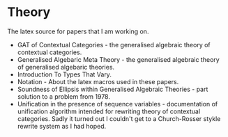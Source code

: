 # Theory

The latex source for papers that I am working on.

* GAT of Contextual Categories - the generalised algebraic theory of contextual categories.
* Generalised Algebaric Meta Theory - the generalised algebraic theory of generalised algebaric theories.
* Introduction To Types That Vary.
* Notation - About the latex macros used in these papers.
* Soundness of Ellipsis within Generalised Algebraic Theories - part solution to a problem from 1978.
* Unification in the presence of sequence variables - documentation of unification algorithm intended for rewriting theory of contextual categories. Sadly  it turned out I couldn't get to a Church-Rosser stykle rewrite system as I had hoped.
